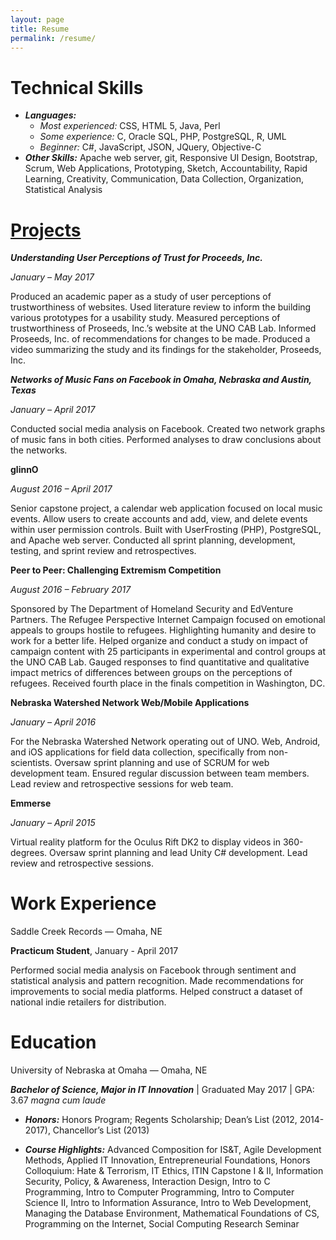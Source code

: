 ```yaml
---
layout: page
title: Resume
permalink: /resume/
---
```


# Technical Skills

- _**Languages:**_ 
  - _Most experienced:_  CSS, HTML 5, Java, Perl
  - _Some experience:_  C, Oracle SQL, PHP, PostgreSQL, R, UML
  - _Beginner:_ C#, JavaScript, JSON, JQuery, Objective-C
- _**Other Skills:**_ Apache web server, git, Responsive UI Design, Bootstrap, Scrum, Web Applications, Prototyping, Sketch, Accountability, Rapid Learning, Creativity, Communication, Data Collection, Organization, Statistical Analysis

# [Projects][Projects]

**_Understanding User Perceptions of Trust for Proceeds, Inc._**

_January – May 2017_

Produced an academic paper as a study of user perceptions of trustworthiness of websites. Used literature review to inform the building various prototypes for a usability study. Measured perceptions of trustworthiness of Proseeds, Inc.’s website at the UNO CAB Lab. Informed Proseeds, Inc. of recommendations for changes to be made. Produced a video summarizing the study and its findings for the stakeholder, Proseeds, Inc.

**_Networks of Music Fans on Facebook in Omaha, Nebraska and Austin, Texas_**

_January – April 2017_

Conducted social media analysis on Facebook. Created two network graphs of music fans in both cities. Performed analyses to draw conclusions about the networks.

**glinnO**

_August 2016 – April 2017_

Senior capstone project, a calendar web application focused on local music events. Allow users to create accounts and add, view, and delete events within user permission controls. Built with UserFrosting (PHP), PostgreSQL, and Apache web server. Conducted all sprint planning, development, testing, and sprint review and retrospectives.

**Peer to Peer: Challenging Extremism Competition**

_August 2016 – February 2017_

Sponsored by The Department of Homeland Security and EdVenture Partners. The Refugee Perspective Internet Campaign focused on emotional appeals to groups hostile to refugees. Highlighting humanity and desire to work for a better life. Helped organize and conduct a study on impact of campaign content with 25 participants in experimental and control groups at the UNO CAB Lab. Gauged responses to find quantitative and qualitative impact metrics of differences between groups on the perceptions of refugees. Received fourth place in the finals competition in Washington, DC.

**Nebraska Watershed Network Web/Mobile Applications**

_January – April 2016_

For the Nebraska Watershed Network operating out of UNO. Web, Android, and iOS applications for field data collection, specifically from non-scientists. Oversaw sprint planning and use of SCRUM for web development team. Ensured regular discussion between team members. Lead review and retrospective sessions for web team.

**Emmerse**

_January – April 2015_

Virtual reality platform for the Oculus Rift DK2 to display videos in 360-degrees. Oversaw sprint planning and lead Unity C# development. Lead review and retrospective sessions.


# Work Experience

Saddle Creek Records — Omaha, NE

**Practicum Student**, January - April 2017

Performed social media analysis on Facebook through sentiment and statistical analysis and pattern recognition. Made recommendations for improvements to social media platforms. Helped construct a dataset of national indie retailers for distribution.


# Education

University of Nebraska at Omaha — Omaha, NE

_**Bachelor of Science, Major in IT Innovation**_ | Graduated May 2017 | GPA: 3.67 *magna cum laude*
- _**Honors:**_ Honors Program; Regents Scholarship; Dean’s List (2012, 2014-2017), Chancellor’s List (2013)

- _**Course Highlights:**_ Advanced Composition for IS&T, Agile Development Methods, Applied IT Innovation, Entrepreneurial Foundations, Honors Colloquium: Hate & Terrorism, IT Ethics, ITIN Capstone I & II, Information Security, Policy, & Awareness, Interaction Design, Intro to C Programming, Intro to Computer Programming, Intro to Computer Science II, Intro to Information Assurance, Intro to Web Development, Managing the Database Environment, Mathematical Foundations of CS, Programming on the Internet, Social Computing Research Seminar

[Projects]: ../projects "Projects"